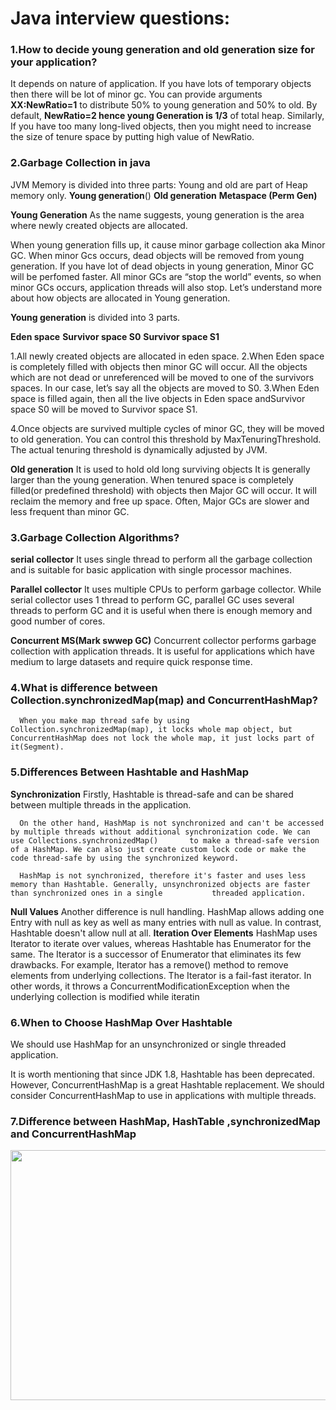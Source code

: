 # Java interview questions:

### 1.How to decide young generation and old generation size for your application?
   It depends on nature of application.
   If you have lots of temporary objects then there will be lot of minor gc. 
   You can provide arguments **XX:NewRatio=1** to distribute 50% to young generation and 50% to old.
   By default, **NewRatio=2 hence young Generation is 1/3** of total heap.
   Similarly, If you have too many long-lived objects, then you might need to increase the size of tenure space by putting high value of NewRatio.
   
### 2.Garbage Collection in java
   JVM Memory is divided into three parts:
   Young and old are part of Heap memory only.
   **Young generation**()
   **Old generation**
   **Metaspace (Perm Gen)**   

   **Young Generation**
   As the name suggests, young generation is the area where newly created objects are allocated.

   When young generation fills up, it cause minor garbage collection aka Minor GC.
   When minor Gcs occurs, dead objects will be removed from young generation.
   If you have lot of dead objects in young generation, Minor GC will be perfomed faster.
   All minor GCs are “stop the world” events, so when minor GCs occurs, application threads will also stop.
   Let’s understand more about how objects are allocated in Young generation.

   **Young generation** is divided into 3 parts.

   **Eden space**
   **Survivor space S0**
   **Survivor space S1**
   
   1.All newly created objects are allocated in eden space.
   2.When Eden space is completely filled with objects then minor GC will occur. All the objects which are not dead or unreferenced will be moved to one of the survivors spaces.    In our case, let’s say all the objects are moved to S0.
   3.When Eden space is filled again, then all the live objects in Eden space andSurvivor space S0 will be moved to Survivor space S1.
   
   4.Once objects are survived multiple cycles of minor GC, they will be moved to old generation. You can control this threshold by MaxTenuringThreshold. The actual tenuring threshold is dynamically adjusted by JVM.
   
   
   **Old generation**
   It is used to hold old long surviving objects
   It is generally larger than the young generation.
   When tenured space is completely filled(or predefined threshold) with objects then Major GC will occur. It will reclaim the memory and free up space.
   Often, Major GCs are slower and less frequent than minor GC.
   
   
### 3.Garbage Collection Algorithms?
   **serial collector**
   It uses single thread to perform all the garbage collection and is suitable for basic application with single processor machines.
   
   **Parallel collector**
   It uses multiple CPUs to perform garbage collector. While serial collector uses 1 thread to perform GC, parallel GC uses several threads to perform GC and it is useful when        there is enough memory and good number of cores.
   
   **Concurrent MS(Mark swwep GC)** 
    Concurrent collector performs garbage collection with application threads. It is useful for applications which have medium to large datasets and require quick response time.
### 4.What is difference between Collection.synchronizedMap(map) and ConcurrentHashMap?
      When you make map thread safe by using Collection.synchronizedMap(map), it locks whole map object, but ConcurrentHashMap does not lock the whole map, it just locks part of       it(Segment).
      
### 5.Differences Between Hashtable and HashMap
   **Synchronization**
   Firstly, Hashtable is thread-safe and can be shared between multiple threads in the application.

      On the other hand, HashMap is not synchronized and can't be accessed by multiple threads without additional synchronization code. We can use Collections.synchronizedMap()       to make a thread-safe version of a HashMap. We can also just create custom lock code or make the code thread-safe by using the synchronized keyword.

      HashMap is not synchronized, therefore it's faster and uses less memory than Hashtable. Generally, unsynchronized objects are faster than synchronized ones in a single           threaded application.
      
   **Null Values**
   Another difference is null handling. HashMap allows adding one Entry with null as key as well as many entries with null as value. In contrast, Hashtable doesn't allow null at      all.
   **Iteration Over Elements**
   HashMap uses Iterator to iterate over values, whereas Hashtable has Enumerator for the same. The Iterator is a successor of Enumerator that eliminates its few drawbacks. For    example, Iterator has a remove() method to remove elements from underlying collections.
   The Iterator is a fail-fast iterator. In other words, it throws a ConcurrentModificationException when the underlying collection is modified while iteratin
   
### 6.When to Choose HashMap Over Hashtable
   We should use HashMap for an unsynchronized or single threaded application.

   It is worth mentioning that since JDK 1.8, Hashtable has been deprecated. However, ConcurrentHashMap is a great Hashtable replacement. We should consider ConcurrentHashMap to    use in applications with multiple threads.

### 7.Difference between HashMap, HashTable ,synchronizedMap and ConcurrentHashMap
<p align="center">
  <img width="600" height="400" src="https://user-images.githubusercontent.com/8223432/90375685-e9c3ed00-e092-11ea-95c8-da3800d5c413.PNG">
</p>
